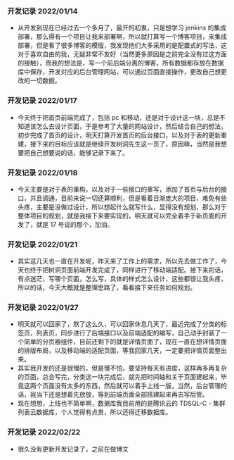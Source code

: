 ### 开发记录 2022/01/14

- 从开发到现在已经过去一个多月了，最开的初衷，只是想学习 jenkins 的集成部署，那么得有一个项目让我来部署啊，所以就打算写一个博客项目，来集成部署，但是看了很多博客的模版，我发现他们大多采用的是配置式的写法，这对于喜欢自由的我，无疑非常不友好（当然更多原因是之前完全没有过这方面的接触），而我的想法是，写一个前后端分离的博客，所有数据都存放在数据库中保存，开发对应的后台管理网站，可以通过页面直接操作，更改自己想更改的一切数据。

### 开发记录 2022/01/17

- 今天终于把首页前端完成了，包括 pc 和移动，还是对于设计这一块，总是不知道该怎么去设计页面，于是参考了大量的网站设计，然后结合自己的想法，初步完成了首页的设计，明天打算开发首页的后台接口，以及对于表的更新重建，接下来的目标应该就是继续开发树洞先生这一页了，原因嘛，当然是我想要把自己想要说的话，能够记录下来了。

### 开发记录 2022/01/18

- 今天主要是对于表的重构，以及对于一些接口的重写，添加了首页与后台的接口，并且调通，目前来说一切还算顺利，但是看着日渐庞大的项目，难免有些头疼，主要是没做过设计，所以想起什么就写什么，显得没有规划，那么对于整体项目的规划，就是我接下来要实现的，明天就可以完全着手于新页面的开发了，就是 17 号说的那个，加油。

### 开发记录 2022/01/21

- 其实这几天也一直在开发呢，昨天来了工作上的需求，所以先去做工作了，今天也终于把树洞页面前端开发完成了，同样进行了移动端适配。接下来的话，有点迷茫，写哪个页面，怎么写，具体的样式怎么设计，这些都很让我头疼，所以的话，今天大概就是整理思路了，看看接下来任务如何规划。

### 开发记录 2022/01/27

- 明天就可以回家了，熬了这么久，可以回家休息几天了，最近完成了分类的标签页，列表页，同步进行了后端接口以及前端适配的编写，自己动手封装了一个简单的分页器组件，目前还剩下的就是详情页面了，现在一直在想详情页面的排版布局，以及移动端的适配页面，等我回家几天，一定要把详情页面整出来。
- 其实我开发的还是很慢的，但是慢不怕，要坚持每天有进度，这样再多再复杂的页面，总会写完，分类这一块完成后，就先把时间轴和关于页面建起来，毕竟这两个页面没有太多的东西，然后就可以着手上线一版，当然，后台管理的话，我当下还是想着先放放，等到前端页面全部搭建起来再去写后管。
- 现在想想，上线也不简单啊，数据库我目前用的是腾讯云的 TDSQL-C - 集群列表云数据库，个人觉得有点贵，所以还得迁移数据库。

### 开发记录 2022/02/22

- 很久没有更新开发记录了，之前在做博文
